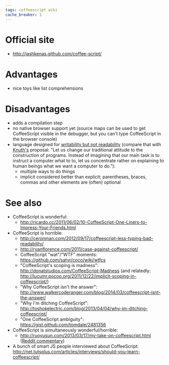 ```yaml
---
tags: coffeescript wiki
cache_breaker: 1
---
```


# Official site

-   <http://jashkenas.github.com/coffee-script/>

# Advantages

-   nice toys like list comprehensions

# Disadvantages

-   adds a compilation step
-   no native browser support yet (source maps can be used to get CoffeeScript visible in the debugger, but you can't type CoffeeScript in the browser console)
-   language designed for [writability but not readability](http://ceronman.com/2012/08/20/beyond-javascript-coffeescript/) (compare that with [Knuth's](http://www.cs.uky.edu/~keen/115/quotes) proposal: "Let us change our traditional attitude to the construction of programs. Instead of imagining that our main task is to instruct a computer what to to, let us concentrate rather on explaining to human beings what we want a computer to do."):
    -   multiple ways to do things
    -   implicit considered better than explicit; parentheses, braces, commas and other elements are (often) optional

# See also

-   CoffeeScript is wonderful:
    -   <http://ricardo.cc/2011/06/02/10-CoffeeScript-One-Liners-to-Impress-Your-Friends.html>
-   CoffeeScript is horrible:
    -   <http://ceronman.com/2012/09/17/coffeescript-less-typing-bad-readability/>
    -   <http://ryanflorence.com/2011/case-against-coffeescript/>
    -   CoffeeScript "wat"/"WTF" moments: <https://github.com/satyr/coco/wiki/wtfcs>
    -   "CoffeeScript's scoping is madness": <http://donatstudios.com/CoffeeScript-Madness> (and relatedly: <http://lucumr.pocoo.org/2011/12/22/implicit-scoping-in-coffeescript/>)
    -   "Why CoffeeScript isn't the answer": <http://www.walkercoderanger.com/blog/2014/03/coffeescript-isnt-the-answer/>
    -   "Why I'm ditching CoffeeScript": <http://toshokelectric.com/blog/2013/04/04/why-im-ditching-coffeescript/>
    -   "One CoffeeScript ambiguity": <https://gist.github.com/tomdale/2481356>
-   CoffeeScript is simultaneously wonderful/horrible:
    -   <http://ruoyusun.com/2013/03/17/my-take-on-coffeescript.html> ([Reddit commentary](http://www.reddit.com/r/programming/comments/1agvpb/ruoyu_suns_take_on_coffeescript/))
-   A bunch of smart JS people interviewed about CoffeeScript: <http://net.tutsplus.com/articles/interviews/should-you-learn-coffeescript/>
